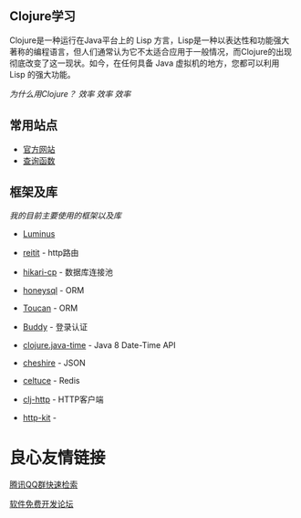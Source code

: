 ## Clojure学习
Clojure是一种运行在Java平台上的 Lisp 方言，Lisp是一种以表达性和功能强大著称的编程语言，但人们通常认为它不太适合应用于一般情况，而Clojure的出现彻底改变了这一现状。如今，在任何具备 Java 虚拟机的地方，您都可以利用 Lisp 的强大功能。


*为什么用Clojure？*
*效率 效率 效率*

## 常用站点

- [官方网站](http://clojure.org)
- [查询函数](http://clojuredocs.org)


## 框架及库
*我的目前主要使用的框架以及库*
  * [Luminus](http://y'ywww.luminusweb.net/)
  * [reitit](https://github.com/metosin/reitit) - http路由

  * [hikari-cp](https://github.com/tomekw/hikari-cp) - 数据库连接池
  * [honeysql](https://github.com/jkk/honeysql) - ORM
  * [Toucan](https://github.com/metabase/toucan) - ORM

  * [Buddy](https://github.com/funcool/buddy) - 登录认证
  * [clojure.java-time](https://github.com/dm3/clojure.java-time) - Java 8 Date-Time API

  * [cheshire](https://github.com/dakrone/cheshire) - JSON
  * [celtuce](https://github.com/lerouxrgd/celtuce) - Redis

  * [clj-http](https://github.com/dakrone/clj-http) - HTTP客户端
  * [http-kit](http://www.http-kit.org/) -


 # 良心友情链接

[腾讯QQ群快速检索](http://u.720life.cn/s/8cf73f7c)

[软件免费开发论坛](http://u.720life.cn/s/bbb01dc0)